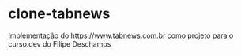 # clone-tabnews

Implementação do https://www.tabnews.com.br como projeto para o curso.dev do Filipe Deschamps
